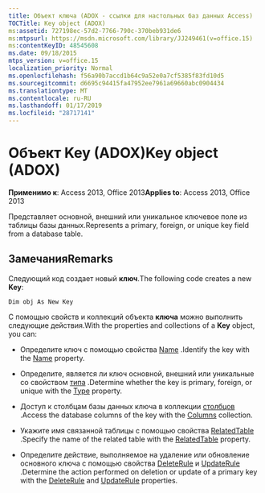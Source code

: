 ```yaml
---
title: Объект ключа (ADOX - ссылки для настольных баз данных Access)
TOCTitle: Key object (ADOX)
ms:assetid: 727198ec-57d2-7766-790c-370beb931de6
ms:mtpsurl: https://msdn.microsoft.com/library/JJ249461(v=office.15)
ms:contentKeyID: 48545608
ms.date: 09/18/2015
mtps_version: v=office.15
localization_priority: Normal
ms.openlocfilehash: f56a90b7accd1b64c9a52e0a7cf5385f83fd10d5
ms.sourcegitcommit: d6695c94415fa47952ee7961a69660abc0904434
ms.translationtype: MT
ms.contentlocale: ru-RU
ms.lasthandoff: 01/17/2019
ms.locfileid: "28717141"
---
```

# <a name="key-object-adox"></a><span data-ttu-id="5b12e-102">Объект Key (ADOX)</span><span class="sxs-lookup"><span data-stu-id="5b12e-102">Key object (ADOX)</span></span>


<span data-ttu-id="5b12e-103">**Применимо к**: Access 2013, Office 2013</span><span class="sxs-lookup"><span data-stu-id="5b12e-103">**Applies to**: Access 2013, Office 2013</span></span>

<span data-ttu-id="5b12e-104">Представляет основной, внешний или уникальное ключевое поле из таблицы базы данных.</span><span class="sxs-lookup"><span data-stu-id="5b12e-104">Represents a primary, foreign, or unique key field from a database table.</span></span>

## <a name="remarks"></a><span data-ttu-id="5b12e-105">Замечания</span><span class="sxs-lookup"><span data-stu-id="5b12e-105">Remarks</span></span>

<span data-ttu-id="5b12e-106">Следующий код создает новый **ключ**.</span><span class="sxs-lookup"><span data-stu-id="5b12e-106">The following code creates a new **Key**:</span></span>

`Dim obj As New Key`

<span data-ttu-id="5b12e-107">С помощью свойств и коллекций объекта **ключа** можно выполнить следующие действия.</span><span class="sxs-lookup"><span data-stu-id="5b12e-107">With the properties and collections of a **Key** object, you can:</span></span>

- <span data-ttu-id="5b12e-108">Определите ключ с помощью свойства [Name](name-property-adox.md) .</span><span class="sxs-lookup"><span data-stu-id="5b12e-108">Identify the key with the [Name](name-property-adox.md) property.</span></span>

- <span data-ttu-id="5b12e-109">Определите, является ли ключ основной, внешний или уникальные со свойством [типа](https://docs.microsoft.com/office/vba/access/concepts/miscellaneous/type-property-keyadox) .</span><span class="sxs-lookup"><span data-stu-id="5b12e-109">Determine whether the key is primary, foreign, or unique with the [Type](https://docs.microsoft.com/office/vba/access/concepts/miscellaneous/type-property-keyadox) property.</span></span>

- <span data-ttu-id="5b12e-110">Доступ к столбцам базы данных ключа в коллекции [столбцов](columns-collection-adox.md) .</span><span class="sxs-lookup"><span data-stu-id="5b12e-110">Access the database columns of the key with the [Columns](columns-collection-adox.md) collection.</span></span>

- <span data-ttu-id="5b12e-111">Укажите имя связанной таблицы с помощью свойства [RelatedTable](relatedtable-property-adox.md) .</span><span class="sxs-lookup"><span data-stu-id="5b12e-111">Specify the name of the related table with the [RelatedTable](relatedtable-property-adox.md) property.</span></span>

- <span data-ttu-id="5b12e-112">Определите действие, выполняемое на удаление или обновление основного ключа с помощью свойства [DeleteRule](deleterule-property-adox.md) и [UpdateRule](updaterule-property-adox.md) .</span><span class="sxs-lookup"><span data-stu-id="5b12e-112">Determine the action performed on deletion or update of a primary key with the [DeleteRule](deleterule-property-adox.md) and [UpdateRule](updaterule-property-adox.md) properties.</span></span>

